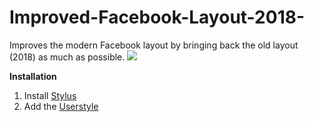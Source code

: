 # Improved-Facebook-Layout-2018-
Improves the modern Facebook layout by bringing back the old layout (2018) as much as possible.
<img src="https://github.com/Avolition777/Improved-Facebook-Layout-2018-/assets/143215610/f1ada5ad-dfaa-4a8b-a8a9-6cfb21802bac"/>

**Installation**
1. Install [Stylus](https://chrome.google.com/webstore/detail/stylus/clngdbkpkpeebahjckkjfobafhncgmne)
2. Add the [Userstyle](https://userstyles.world/style/11533/improved-facebook-layout-work-in-progress)

